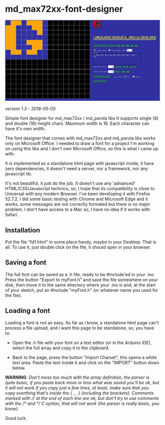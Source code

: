 # md_max72xx-font-designer

![screenshot](./pics/fd1-scr.png)

_version 1.3 - 2018-05-03_

Simple font designer for md_max72xx / md_parola libs
It supports single (8) and double (16) height chars. Maximum width is 16. Each character can have it's own width.

The font designer that comes with md_max72xx and md_parola libs works only on Microsoft Office.
I needed to draw a font for a project I'm working on using this libs and I don't own Microsoft Office, so this is what I came up with.

It is implemented as a standalone html page with javascript inside, it have zero dependencies, it doesn't need a server, nor a framework, nor any javascript lib.

It's not beautiful, it just do the job. It doesn't use any 'advanced' HTML/CSS/Javascript technics, so, I hope that its compatibility is close to Universal with any modern Browser. I've been developing it with Firefox 52.7.2, I did some basic testing with Chrome and Microsoft Edge and it works, some messages are not correctly formated but there is no major problem.
I don't have access to a Mac so, I have no idea if it works with Safari.

**Installation**
---------------
Put the file "fd1.html" in some place handy, maybe in your Desktop. That is all. To use it, just double click on the file, it should open in your browser.

**Saving a font**
-----------------
The full font can be saved as a .h file, ready to be #include'ed in your .ino
Press the button "Export to myFont.h" and save the file somewhere on your disk, then move it to the same directory where your .ino is and, at the start of your sketch, put an #include "myFont.h" (or whatever name you used for the file).

**Loading a font**
------------------
Loading a font is not as easy. As far as I know, a standalone html page can't process a file upload, and I want this page to be standalone, so, you have to:

  * Open the .h file with your font on a text editor (or in the Arduino IDE), select the full array and copy it to the clipboard.

  * Back to the page, press the button "Import Charset", this opens a white text area. Paste the text inside it and click on the "IMPORT" button down below. 

**WARNING**: *Don't mess too much with the array definition, the parser is quite basic, if you paste back more or less what was saved you'll be ok, but it will not work if you copy just a few lines, at least, make sure that you copy everthing that's inside the { ... } (including the brackets). Comments marked with // at the end of each line are ok, but don't try to use comments with the /\* and \*/ C syntax, that will not work (the parser is really basic, you know).*

Good luck.
